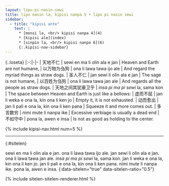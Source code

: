 ```yaml
---
layout: lipu-pi-nasin-sewi
title: lipu nasin la, kipisi nanpa 5 • lipu pi nasin sewi
sidebar:
  - title: "kipisi ante"
    text: |
      * [monsi la, <br/> kipisi nanpa 4](4)
      * [kipisi ale](index)
      * [sinpin la, <br/> kipisi nanpa 6](6)
      {:.kipisi-nav-sidebar}
---
```


{:.loseta}
|:-:|-|-
| 天地不仁           | sewi en ma li olin ala e jan              | Heaven and Earth are not humane,
| 以万物为刍狗       | ona li lawa tawa ijo ale                  | And regard the myriad things as straw dogs.
| 圣人不仁           | jan sewi li olin ala e jan                | The sage is not humane,
| 以百姓为刍狗       | ona li lawa tawa jan ale                  | And regards all the people as straw dogs.
| 天地之间其犹豪卫乎 | _insa pi ma pi sewi_ la, sama kon         | The space between Heaven and Earth is just like a bellows:
| 虚而不屈           | jan li weka e ona la, kin ona li ken jo   | Empty it, it is not exhausted.
| 动而愈出           | jan li pali e ona la, kin ona li ken pana | Squeeze it and more comes out.
| 多言数穷           | nimi mute li nanpa ike                    | Excessive verbiage is usually a dead end
| 不如守中           | pona la, awen e insa                      | Is not as good as holding to the center.

{% include kipisi-nav.html num=5 %}

-------
{:#sitelen}

sewi en ma li olin ala e jan.
ona li lawa tawa ijo ale.
jan sewi li olin ala e jan.
ona li lawa tawa jan ale.
_insa pi ma pi sewi_ la, sama kon.
jan li weka e ona la, kin ona li ken jo.
jan li pali e ona la, kin ona li ken pana.
nimi mute li nanpa ike.
pona la, awen e insa.
{:data-sitelen="true" data-sitelen-ratio="0.5"}

{% include sitelen-sitelen-renderer.html %}
